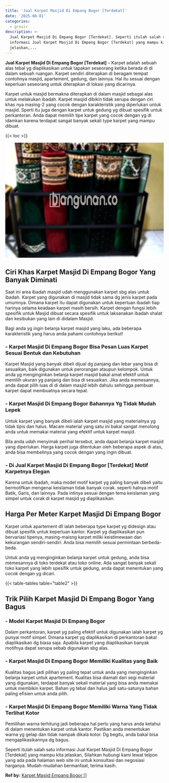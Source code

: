 ```yaml
---
title: 'Jual Karpet Masjid Di Empang Bogor [Terdekat]'
date: '2025-08-01'
categories:
  - grosir
description: >-
  Jual Karpet Masjid Di Empang Bogor [Terdekat]. Seperti itulah salah satu
  informasi Jual Karpet Masjid Di Empang Bogor [Terdekat] yang mampu kita
  jelaskan,...
---
```


**Jual Karpet Masjid Di Empang Bogor \[Terdekat\]** – Karpet adalah sebuah alas tebal yg diaplikasikan untuk tapakan seseorang ketika berada di di dalam sebuah ruangan. Karpet sendiri diterapkan di beragam tempat contohnya masjid, apartement, gedung, dan lainnya. Hal itu sesuai dengan keperluan seseorang untuk diterapkan di lokasi yang dicarinya.

Karpet untuk masjid bermakna diterapkan di dalam masjid sebagai alas untuk melakukan ibadah. Karpet masjid dibikin tidak serupa dengan ciri khas nya masing-2 yang cocok dengan karakteristik yang diperlukan untuk masjid. Sperti itu juga dengan karpet untuk gedung yg dibuat spesifik untuk perkantoran. Anda dapat memilih tipe karpet yang cocok dengan yg di idamkan karena terdapat sangat banyak sekali type karpet yang mampu dibuat.

{{< toc >}}

![Jual Karpet Masjid Di Empang Bogor [Terdekat]](/images/grosir-karpet-murah-38.png)

## Ciri Khas Karpet Masjid Di Empang Bogor Yang Banyak Diminati

Saat ini area ibadah masjid udah menggunakan karpet sbg alas untuk ibadah. Karpet yang digunakan di masjid tidak sama dg jenis karpet pada umumnya. Dimana karpet itu dapat digunakan untuk keperluan ibadah tiap harinya selama keadaan karpet masih bersih. Karpet dengan fungsi lebih spesifik untuk Masjid dibuat secara spesifik untuk laksanakan ibadah shalat dan kesibukan yang lain di didalam Masjid.

Bagi anda yg ingin belanja karpet masjid yang laku, ada beberapa karakteristik yang harus anda pahami contohnya berikut!

### \- Karpet Masjid Di Empang Bogor Bisa Pesan Luas Karpet Sesuai Bentuk dan Kebutuhan

Karpet Masjid yang banyak dibeli dijual dg panjang dan lebar yang bisa di sesuaikan, baik digunakan untuk perorangan ataupun kelompok. Untuk anda yg menginginkan belanja karpet masjid bakal amat efektif untuk memliih ukuran yg panjang dan bisa di sesuaikan. Jika anda memesannya, anda dapat pilih luas di di dalam masjid lebih dahulu sehingga pembuat karpet dapat membuatnya secara tepat.

### \- Karpet Masjid Di Empang Bogor Bahannya Yg Tidak Mudah Lepek

Untuk karpet yang banyak dibeli ialah karpet masjid yang materialnya yg tidak tipis dan halus. Macam material yang satu ini bakal sangat menolong anda untuk memakai material yang efektif untuk karpet masjid.

Bila anda udah menyimak perihal tersebut, anda dapat belanja karpet masjid yang diperlukan. Harga karpet juga ditentukan oleh beberapa aspek di atas, anda bisa membelinya yang cocok dengan yang ingin dibuat.

### \- Di Jual Karpet Masjid Di Empang Bogor \[Terdekat\] Motif Karpetnya Elegan

Karena untuk ibadah, maka model motif karpet yg paling banyak dibeli yaitu bermotifkan mengenai keislaman tidak banyak corak. seperti halnya motif Batik, Garis, dan lainnya. Pada intinya sesuai dengan tema keislaman yang simpel untuk corak di karpet masjid yg diaplikasikan.

## Harga Per Meter Karpet Masjid Di Empang Bogor

Karpet untuk apartement dll ialah beberapa type karpet yg didesign atau dibuat spesifik untuk keperluan kantor. Karpet yg diaplikasikan pun bervariasi tipenya, masing-maisng karpet miliki keistimewaan dan kekurangan sendiri-sendiri. Anda bisa memilih sesuai permintaan berbeda-beda.

Untuk anda yg menginginkan belanja karpet untuk gedung, anda bisa memesannya di toko terdekat atau toko online. Ada sangat banyak sekali toko karpet yang lebih spesifik untuk gedung, anda dapat menentukan yang cocok dengan yg dicari.

{{< table-tables table="table2" >}}

## Trik Pilih Karpet Masjid Di Empang Bogor Yang Bagus

### \- Model Karpet Masjid Di Empang Bogor

Dalam perkantoran, karpet yg paling efektif untuk digunakan ialah karpet yg punyai motif simpel. Dimana karpet yg diaplikasikan di perkantoran bakal diaplikasikan dg biasa saja. Apabila karpet yang diaplikasikan banyak motifnya dapat serupa sebab digunakan sbg alas.

### \- Karpet Masjid Di Empang Bogor Memiliki Kualitas yang Baik

Kualitas bagus jadi pilihan yg paling tepat untuk anda yang menginginkan belanja karpet untuk apartement. Kualitas bisa diamati dari segi material yang digunakan, terdapat banyak sekali material yang bisa anda memakai untuk membikin karpet. Bahan yg tebal dan halus jadi satu-satunya bahan paling efisien untuk anda pilih.

### \- Karpet Masjid Di Empang Bogor Memiliki Warna Yang Tidak Terlihat Kotor

Pemilihan warna terhitung jadi beberapa hal perlu yang harus anda ketahui di dalam menentukan karpet untuk kantor. Pastikan anda menentukan warna yg gelap dan tidak nampak dikala kotor. Dg begitu, anda bakal bisa mengaplikasikannya dg bagus.

Seperti itulah salah satu informasi Jual Karpet Masjid Di Empang Bogor \[Terdekat\] yang mampu kita jelaskan, Silahkan hubungi kami lewat telpon yang ada pada halaman web site ini untuk konsultasi dan negosiasi harganya. Mudah-mudahan bermanfaat, terima kasih.

**Ref by:**  [Karpet Masjid Empang Bogor []](https://id.wikipedia.org/wiki/Karpet)
